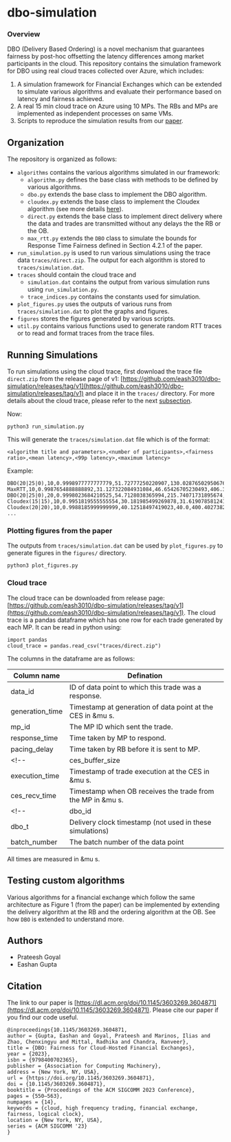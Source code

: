 # dbo-simulation

### Overview

DBO (Delivery Based Ordering) is a novel mechanism that guarantees fairness by post-hoc offsetting the latency differences among market participants in the cloud. This repository contains the simulation framework for DBO using real cloud traces collected over Azure, which includes:

1. A simulation framework for Financial Exchanges which can be extended to simulate various algorithms and evaluate their performance based on latency and fairness achieved.
    <!-- - DBO (Delivery Based Ordering)
    - Cloudex algorithm (more details [here](https://doi.org/10.1145/3458336.3465278))
    - Direct delivery with no buffering delays. -->
2. A real 15 min cloud trace on Azure using 10 MPs. The RBs and MPs are implemented as independent processes on same VMs.
3. Scripts to reproduce the simulation results from our [paper](https://dl.acm.org/doi/10.1145/3603269.3604871).

## Organization

The repository is organized as follows:

- `algorithms` contains the various algorithms simulated in our framework:
    - `algorithm.py` defines the base class with methods to be defined by various algorithms.
    - `dbo.py` extends the base class to implement the DBO algorithm.
    - `cloudex.py` extends the base class to implement the Cloudex algorithm (see more details [here](https://doi.org/10.1145/3458336.3465278)).
    - `direct.py` extends the base class to implement direct delivery where the data and trades are transmitted without any delays the the RB or the OB.
    - `max_rtt.py` extends the `DBO` class to simulate the bounds for Response Time Fairness defined in Section 4.2.1 of the paper.
- `run_simulation.py` is used to run various simulations using the trace data `traces/direct.zip`. The output for each algorithm is stored to `traces/simulation.dat`.
- `traces` should contain the cloud trace and
    - `simulation.dat` contains the output from various simulation runs using `run_simulation.py`.
    - `trace_indices.py` contains the constants used for simulation.
- `plot_figures.py` uses the outputs of various runs from `traces/simulation.dat` to plot the graphs and figures.
- `figures` stores the figures generated by various scripts.
- `util.py` contains various functions used to generate random RTT traces or to read and format traces from the trace files.

## Running Simulations

To run simulations using the cloud trace, first download the trace file `direct.zip` from the release page of v1: [https://github.com/eash3010/dbo-simulation/releases/tag/v1](https://github.com/eash3010/dbo-simulation/releases/tag/v1) and place it in the `traces/` directory. For more details about the cloud trace, please refer to the next [subsection](#cloud-trace).

Now:

```
python3 run_simulation.py
```

This will generate the `traces/simulation.dat` file which is of the format:

```
<algorithm title and parameters>,<number of participants>,<fairness ratio>,<mean latency>,<99p latency>,<maximum latency>
```

Example:

```
DBO(20|25|0),10,0.9998977777777779,51.72777250220907,130.02876502950676,439.73724861914525
MaxRTT,10,0.9987654888888892,31.127322084931084,46.65426705230493,406.3654986593174
DBO(20|25|0),20,0.9998023684210525,54.7128038365994,215.74071731895674,452.1485372555908
Cloudex(15|15),10,0.9951819555555554,30.181985499269878,31.61907858124118,400.4027382090717
Cloudex(20|20),10,0.9988185999999999,40.12518497419023,40.0,400.4027382090717
...
```

### Plotting figures from the paper

The outputs from `traces/simulation.dat` can be used by `plot_figures.py` to generate figures in the `figures/` directory.
```
python3 plot_figures.py
```

### Cloud trace

The cloud trace can be downloaded from release page: [https://github.com/eash3010/dbo-simulation/releases/tag/v1](https://github.com/eash3010/dbo-simulation/releases/tag/v1). The cloud trace is a pandas dataframe which has one row for each trade generated by each MP. It can be read in python using:
```
import pandas
cloud_trace = pandas.read_csv("traces/direct.zip")
```

The columns in the dataframe are as follows:

| **Column name** | **Defination** |
|-----------------|----------------|
| data_id | ID of data point to which this trade was a response. |
| generation_time | Timestamp at generation of data point at the CES in &mu s. |
| mp_id | The MP ID which sent the trade. |
| response_time | Time taken by MP to respond. |
| pacing_delay | Time taken by RB before it is sent to MP. |
<!-- | ces_buffer_size | Number of trades in buffer at the OB waiting to be forwarded to the CES and executed | -->
| execution_time | Timestamp of trade execution at the CES in &mu s. |
| ces_recv_time | Timestamp when OB receives the trade from the MP in &mu s. |
<!-- | dbo_id | Delivery clock timestamp (not used in these simulations) |
| dbo_t | Delivery clock timestamp (not used in these simulations) |
| batch_number | The batch number of the data point | -->

All times are measured in &mu s.

## Testing custom algorithms

Various algorithms for a financial exchange which follow the same architecture as Figure 1 (from the paper) can be implemented by extending the delivery algorithm at the RB and the ordering algorithm at the OB. See how `DBO` is extended to understand more.

## Authors

- Prateesh Goyal
- Eashan Gupta

## Citation

The link to our paper is [https://dl.acm.org/doi/10.1145/3603269.3604871](https://dl.acm.org/doi/10.1145/3603269.3604871). Please cite our paper if you find our code useful.

```
@inproceedings{10.1145/3603269.3604871,
author = {Gupta, Eashan and Goyal, Prateesh and Marinos, Ilias and Zhao, Chenxingyu and Mittal, Radhika and Chandra, Ranveer},
title = {DBO: Fairness for Cloud-Hosted Financial Exchanges},
year = {2023},
isbn = {9798400702365},
publisher = {Association for Computing Machinery},
address = {New York, NY, USA},
url = {https://doi.org/10.1145/3603269.3604871},
doi = {10.1145/3603269.3604871},
booktitle = {Proceedings of the ACM SIGCOMM 2023 Conference},
pages = {550–563},
numpages = {14},
keywords = {cloud, high frequency trading, financial exchange, fairness, logical clock},
location = {New York, NY, USA},
series = {ACM SIGCOMM '23}
}
```